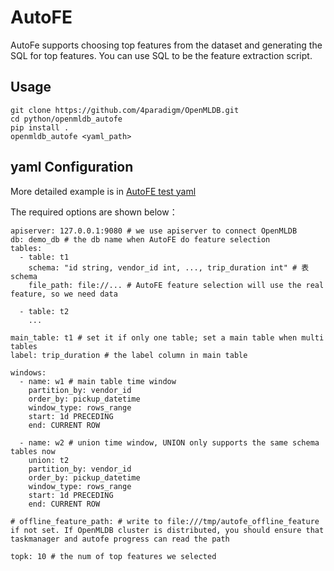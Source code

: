 # AutoFE

AutoFe supports choosing top features from the dataset and generating the SQL for top features. You can use SQL to be the feature extraction script.

## Usage

```
git clone https://github.com/4paradigm/OpenMLDB.git
cd python/openmldb_autofe
pip install .
openmldb_autofe <yaml_path>
```

## yaml Configuration

More detailed example is in [AutoFE test yaml](https://github.com/4paradigm/OpenMLDB/tree/main/python/openmldb_autofe/tests/test.yaml)

The required options are shown below：
```
apiserver: 127.0.0.1:9080 # we use apiserver to connect OpenMLDB
db: demo_db # the db name when AutoFE do feature selection
tables:
  - table: t1
    schema: "id string, vendor_id int, ..., trip_duration int" # 表schema
    file_path: file://... # AutoFE feature selection will use the real feature, so we need data

  - table: t2
    ...

main_table: t1 # set it if only one table; set a main table when multi tables
label: trip_duration # the label column in main table

windows:
  - name: w1 # main table time window
    partition_by: vendor_id
    order_by: pickup_datetime
    window_type: rows_range
    start: 1d PRECEDING
    end: CURRENT ROW

  - name: w2 # union time window, UNION only supports the same schema tables now
    union: t2
    partition_by: vendor_id
    order_by: pickup_datetime
    window_type: rows_range
    start: 1d PRECEDING
    end: CURRENT ROW

# offline_feature_path: # write to file:///tmp/autofe_offline_feature if not set. If OpenMLDB cluster is distributed, you should ensure that taskmanager and autofe progress can read the path

topk: 10 # the num of top features we selected
```
